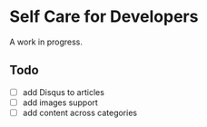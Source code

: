# Self Care for Developers

A work in progress.

## Todo

- [ ] add Disqus to articles
- [ ] add images support
- [ ] add content across categories
